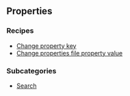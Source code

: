 ## Properties
### Recipes
  * [Change property key](changepropertykey.md)
  * [Change properties file property value](changepropertyvalue.md)
### Subcategories
  * [Search](search/README.md)
